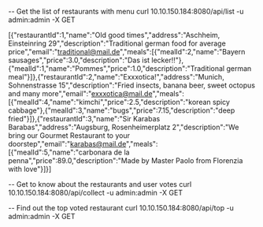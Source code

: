 -- Get the list of restaurants with menu
curl 10.10.150.184:8080/api/list -u admin:admin -X GET

[{"restaurantId":1,"name":"Old good times","address":"Aschheim, Einsteinring 29","description":"Traditional german food for average price","email":"traditional@mail.de","meals":[{"mealId":2,"name":"Bayern sausages","price":3.0,"description":"Das ist lecker!!"},{"mealId":1,"name":"Pommes","price":1.0,"description":"Traditional german meal"}]},{"restaurantId":2,"name":"Exxxotica!","address":"Munich, Sohnenstrasse 15","description":"Fried insects, banana beer, sweet octopus and many more","email":"exxxotica@mail.de","meals":[{"mealId":4,"name":"kimchi","price":2.5,"description":"korean spicy cabbage"},{"mealId":3,"name":"bugs","price":7.15,"description":"deep fried"}]},{"restaurantId":3,"name":"Sir Karabas Barabas","address":"Augsburg, Rosenheimerplatz 2","description":"We bring our Gourmet Restaurant to your doorstep","email":"karabas@mail.de","meals":[{"mealId":5,"name":"carbonara de la penna","price":89.0,"description":"Made by Master Paolo from Florenzia with love"}]}]

-- Get to know about the restaurants and user votes
curl 10.10.150.184:8080/api/collect -u admin:admin -X GET


-- Find out the top voted restaurant
curl 10.10.150.184:8080/api/top -u admin:admin -X GET

